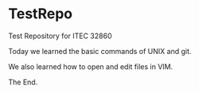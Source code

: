 TestRepo
========

Test Repository for ITEC 32860

Today we learned the basic commands of UNIX and git.

We also learned how to open and edit files in VIM.

The End.
